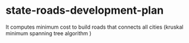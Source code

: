 # state-roads-development-plan
It computes minimum cost to build roads that connects all cities (kruskal minimum spanning tree algorithm )
